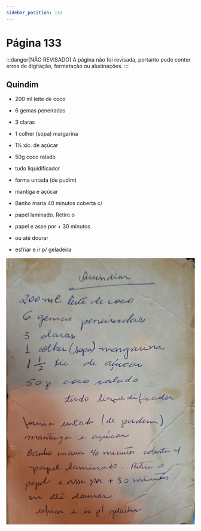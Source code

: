 ```yaml
---
sidebar_position: 133
---
```

# Página 133
:::danger[NÃO REVISADO]
A página não foi revisada, portanto pode conter erros de digitação, formatação ou alucinações.
:::
## Quindim

*   200 ml leite de coco
*   6 gemas peneiradas
*   3 claras
*   1 colher (sopa) margarina
*   1½ xic. de açúcar
*   50g coco ralado
*   tudo liquidificador

*   forma untada (de pudim)
*   mantiga e açúcar
*   Banho maria 40 minutos coberta c/
*   papel laminado. Retire o
*   papel e asse por + 30 minutos
*   ou até dourar
*   esfriar e ir p/ geladeira

![imagem base](./images/page_133.png)